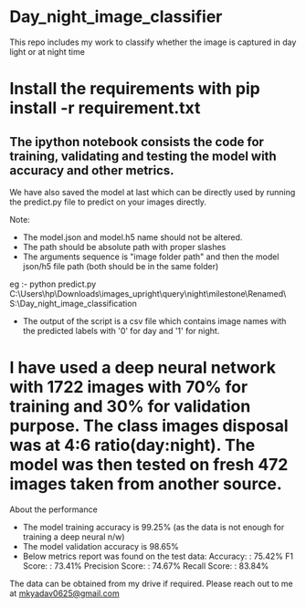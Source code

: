 # Day_night_image_classifier
This repo includes my work to classify whether the image is captured in day light or at night time

# Install the requirements with pip install -r requirement.txt

## The ipython notebook consists the code for training, validating and testing the model with accuracy and other metrics.

We have also saved the model at last which can be directly used by running the predict.py file to predict on your images directly.

Note:
* The model.json and model.h5 name should not be altered.
* The path should be absolute path with proper slashes
* The arguments sequence is "image folder path" and then the model json/h5 file path (both should be in the same folder)

eg :- python predict.py C:\\Users\\hp\\Downloads\\images_upright\\query\\night\\milestone\\Renamed\\ S:\\Day_night_image_classification

* The output of the script is a csv file which contains image names with the predicted labels with '0' for day and '1' for night.

# I have used a deep neural network with 1722 images with 70% for training and 30% for validation purpose. The class images disposal was at 4:6 ratio(day:night). The model was then tested on fresh 472 images taken from another source.

About the performance

* The model training accuracy is 99.25% (as the data is not enough for training a deep neural n/w)
* The model validation accuracy is 98.65%
* Below metrics report was found on the test data:
    Accuracy: : 75.42%
    F1 Score: : 73.41%
    Precision Score: : 74.67%
    Recall Score: : 83.84%
    
The data can be obtained from my drive if required. Please reach out to me at mkyadav0625@gmail.com
    
